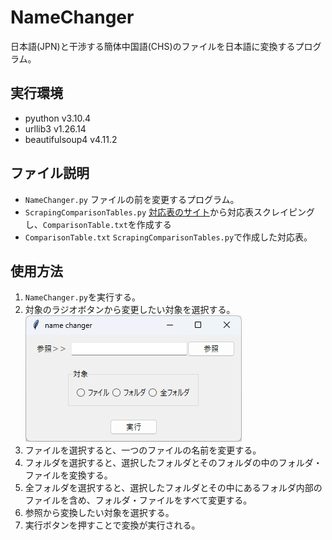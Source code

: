 # NameChanger
日本語(JPN)と干渉する簡体中国語(CHS)のファイルを日本語に変換するプログラム。

## 実行環境
- pyuthon v3.10.4
- urllib3 v1.26.14
- beautifulsoup4 v4.11.2

## ファイル説明
- `NameChanger.py`
    ファイルの前を変更するプログラム。
- `ScrapingComparisonTables.py`
    [対応表のサイト](http://gigadict.com/JxCsCode.htm)から対応表スクレイピングし、`ComparisonTable.txt`を作成する
- `ComparisonTable.txt`
    `ScrapingComparisonTables.py`で作成した対応表。
    
## 使用方法
1. `NameChanger.py`を実行する。
2. 対象のラジオボタンから変更したい対象を選択する。
![](https://raw.githubusercontent.com/22AMJ19/NameChanger/media/images/2023-06-02.png)
3. ファイルを選択すると、一つのファイルの名前を変更する。
4. フォルダを選択すると、選択したフォルダとそのフォルダの中のフォルダ・ファイルを変換する。
5. 全フォルダを選択すると、選択したフォルダとその中にあるフォルダ内部のファイルを含め、フォルダ・ファイルをすべて変更する。
6. 参照から変換したい対象を選択する。
7. 実行ボタンを押すことで変換が実行される。